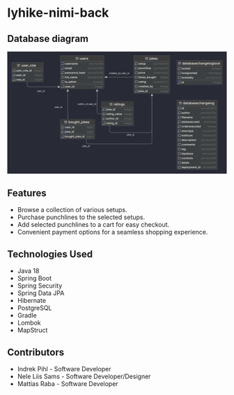 # lyhike-nimi-back

## Database diagram
![img.png](database.png)

## Features

- Browse a collection of various setups.
- Purchase punchlines to the selected setups.
- Add selected punchlines to a cart for easy checkout.
- Convenient payment options for a seamless shopping experience.

## Technologies Used
 - Java 18
 - Spring Boot
 - Spring Security
 - Spring Data JPA
 - Hibernate
 - PostgreSQL
 - Gradle
 - Lombok
 - MapStruct

## Contributors

- Indrek Pihl - Software Developer
- Nele Liis Sams - Software Developer/Designer
- Mattias Raba - Software Developer
